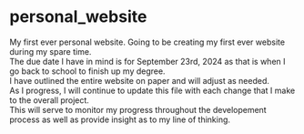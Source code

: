 # personal_website
My first ever personal website.
Going to be creating my first ever website during my spare time.  
The due date I have in mind is for September 23rd, 2024 as that is when I go back to school to finish up my degree.  
I have outlined the entire website on paper and will adjust as needed.  
As I progress, I will continue to update this file with each change that I make to the overall project.  
This will serve to monitor my progress throughout the developement process as well as provide insight as to my line of thinking.  
